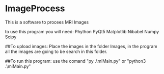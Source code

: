 # ImageProcess
This is a software to procees MRI Images

to use this program you will need:
Phython
PyQt5
Matplotlib
Nibabel
Numpy
Scipy


##To upload images:
Place the images in the folder Images, in the program all the images are going to be search in this folder.

##To run this program:
use the comand "py .\miMain.py" or "python3 .\miMain.py"

